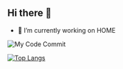 ## Hi there 👋

<!--
**really-no-name/really-no-name** is a ✨ _special_ ✨ repository because its `README.md` (this file) appears on your GitHub profile.

Here are some ideas to get you started:

- 🔭 I’m currently working on ...
- 🌱 I’m currently learning ...
- 👯 I’m looking to collaborate on ...
- 🤔 I’m looking for help with ...
- 💬 Ask me about ...
- 📫 How to reach me: ...
- 😄 Pronouns: ...
- ⚡ Fun fact: ...
-->
- 🔭 I’m currently working on HOME



![My Code Commit](https://github-readme-stats.vercel.app/api?username=really-no-name&show_icons=true&theme=radical)

[![Top Langs](https://github-readme-stats.vercel.app/api/top-langs/?username=really-no-name)](https://github.com/anuraghazra/github-readme-stats)
